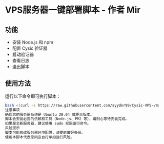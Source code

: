 # VPS服务器一键部署脚本 - 作者 Mir

## 功能
- 安装 Node.js 和 npm
- 配置 Cysic 验证器
- 启动验证器
- 查看日志
- 退出脚本

## 使用方法
运行以下命令即可执行脚本：

```bash
bash <(curl -s https://raw.githubusercontent.com/syydnr99/Cysic-VPS-/main/deploy.sh)
注意事项
确保您的服务器系统是 Ubuntu 20.04 或更高版本。
脚本会安装必要的依赖和工具（Node.js、PM2 等），请耐心等待安装完成。
如果是全新服务器，建议使用 sudo 权限运行命令。
风险提示
脚本可能修改服务器环境配置，请提前做好备份。
使用本脚本代表您同意自行承担运行风险。
